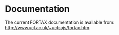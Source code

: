 # Documentation #

The current FORTAX documentation is available from: http://www.ucl.ac.uk/~uctpajs/fortax.htm.